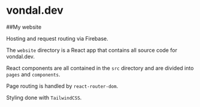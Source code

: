 # vondal.dev

##My website

Hosting and request routing via Firebase.

The `website` directory is a React app that contains all source code for vondal.dev.

React components are all contained in the `src` directory and are divided into `pages` and `components`.

Page routing is handled by `react-router-dom`.

Styling done with `TailwindCSS`.
